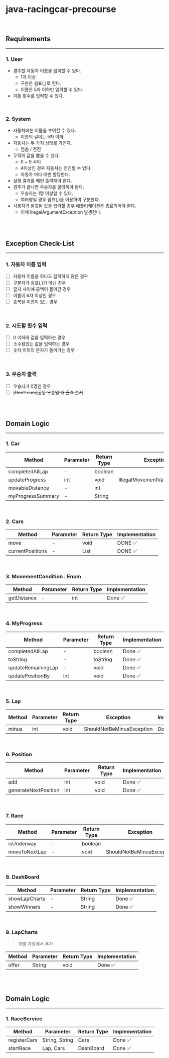 # java-racingcar-precourse

<br>

## Requirements

---

### 1. User

- 경주할 자동차 이름을 입력할 수 있다.
    - 1개 이상
    - 구분은 쉼표(,)로 한다.
    - 이름은 5자 이하만 입력할 수 있다.
- 이동 횟수를 입력할 수 있다.

<br>

### 2. System

- 자동차에는 이름을 부여할 수 있다.
    - 이름의 길이는 5자 이하
- 자동차는 두 가지 상태를 가진다.
    - 멈춤 / 전진
- 무작위 값을 뽑을 수 있다.
    - 0 ~ 9 사이
    - 4이상인 경우 자동차는 전진할 수 있다.
    - 자동차 마다 매번 할당한다.
- 실행 결과를 매번 출력해야 한다.
- 경주가 끝나면 우승자를 알려줘야 한다.
    - 우승자는 1명 이상일 수 있다.
    - 여러명일 경우 쉼표(,)를 이용하여 구분한다.
- 사용자가 잘못된 값을 입력할 경우 애플리케이션은 종료되어야 한다.
    - 이때 IllegalArgumentException 발생한다.

<br>
<br>

## Exception Check-List

---

### 1. 자동차 이름 입력

- [ ] 자동차 이름을 하나도 입력하지 않은 경우
- [ ] 구분자가 쉼표(,)가 아닌 경우
- [ ] 글자 사이에 공백이 들어간 경우
- [ ] 이름이 6자 이상인 경우
- [ ] 중복된 이름이 있는 경우

<br>

### 2. 시도할 횟수 입력

- [ ] 0 이하의 값을 입력하는 경우
- [ ] 소수점있는 값을 입력하는 경우
- [ ] 숫자 이외의 문자가 들어가는 경우

<br>

### 3. 우승자 출력

- [ ] 우승자가 0명인 경우
- [ ] ~~[Don’t care]공동 우승일 때 출력 순서~~

<br>
<br>

## Domain Logic

---

### 1. Car

| Method            | Parameter | Return Type | Exception                     | Implementation |
|-------------------|-----------|-------------|-------------------------------|----------------|
| completedAllLap   | -         | boolean     |                               | DONE ✅         |
| updateProgress    | int       | void        | IllegalMovementValueException | DONE ✅         |
| movableDistance   | -         | int         |                               | DONE ✅         |
| myProgressSummary | -         | String      |                               | DONE ✅         |

<br>

### 2. Cars

| Method           | Parameter | Return Type  | Implementation |
|------------------|-----------|--------------|----------------|
| move             | -         | void         | DONE ✅         |
| currentPositions | -         | List<String> | DONE ✅         |

<br>

### 3. MovementCondition : Enum

| Method      | Parameter | Return Type | Implementation |
|-------------|-----------|-------------|----------------|
| getDistance | -         | int         | Done ✅         |

<br>

### 4. MyProgress

| Method             | Parameter | Return Type | Implementation |
|--------------------|-----------|-------------|----------------|
| completedAllLap    | -         | boolean     | Done ✅         |
| toString           | -         | toString    | Done ✅         |
| updateRemainingLap | -         | void        | Done ✅         |
| updatePositionBy   | int       | void        | Done ✅         |

<br>

### 5. Lap

| Method | Parameter | Return Type | Exception                 | Implementation |
|--------|-----------|-------------|---------------------------|----------------|
| minus  | int       | void        | ShouldNotBeMinusException | Done ✅         |

<br>

### 6. Position

| Method               | Parameter | Return Type | Implementation |
|----------------------|-----------|-------------|----------------|
| add                  | int       | void        | Done ✅         |
| generateNextPosition | int       | void        | Done ✅         |

<br>

### 7. Race

| Method        | Parameter | Return Type | Exception                 | Implementation |
|---------------|-----------|-------------|---------------------------|----------------|
| isUnderway    | -         | boolean     |                           | Done ✅         |
| moveToNextLap | -         | void        | ShouldNotBeMinusException | Done ✅         |

<br>

### 8. DashBoard

| Method        | Parameter | Return Type | Implementation |
|---------------|-----------|-------------|----------------|
| showLapCharts | -         | String      | Done ✅         |
| showWinners   | -         | String      | Done ✅         |

<br>

### 9. LapCharts

> 개발 과정에서 추가

| Method | Parameter | Return Type | Implementation |
|--------|-----------|-------------|----------------|
| offer  | String    | void        | Done ✅         |

<br>
<br>

## Domain Logic

---

### 1. RaceService

| Method       | Parameter      | Return Type | Implementation |
|--------------|----------------|-------------|----------------|
| registerCars | String, String | Cars        | Done ✅         |
| startRace    | Lap, Cars      | DashBoard   | Done ✅         |
